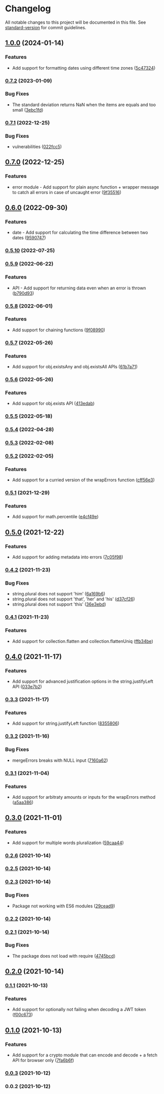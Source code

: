 # Changelog

All notable changes to this project will be documented in this file. See [standard-version](https://github.com/conventional-changelog/standard-version) for commit guidelines.

## [1.0.0](https://github.com/nicolasdao/puffy-core/compare/v0.7.2...v1.0.0) (2024-01-14)


### Features

* Add support for formatting dates using different time zones ([5c47324](https://github.com/nicolasdao/puffy-core/commit/5c4732495c45d53a3e910187cf327eea466affcf))

### [0.7.2](https://github.com/nicolasdao/puffy-core/compare/v0.7.1...v0.7.2) (2023-01-09)


### Bug Fixes

* The standard deviation returns NaN when the items are equals and too small ([3ebc1fd](https://github.com/nicolasdao/puffy-core/commit/3ebc1fdad6bdbd4fc62ae73d4d8c619b09d6ee9f))

### [0.7.1](https://github.com/nicolasdao/puffy-core/compare/v0.7.0...v0.7.1) (2022-12-25)


### Bug Fixes

* vulnerabilities ([022fcc5](https://github.com/nicolasdao/puffy-core/commit/022fcc59e5162175156f569e34baac89c356eb30))

## [0.7.0](https://github.com/nicolasdao/puffy-core/compare/v0.6.0...v0.7.0) (2022-12-25)


### Features

* error module - Add support for plain async function + wrapper message to catch all errors in case of uncaught error ([9f35516](https://github.com/nicolasdao/puffy-core/commit/9f355169cea5799082adcd62934159766361a153))

## [0.6.0](https://github.com/nicolasdao/puffy-core/compare/v0.5.10...v0.6.0) (2022-09-30)


### Features

* date - Add support for calculating the time difference between two dates ([9590747](https://github.com/nicolasdao/puffy-core/commit/9590747a4f86c72c0600766150b21a86e5b262ee))

### [0.5.10](https://github.com/nicolasdao/puffy-core/compare/v0.5.9...v0.5.10) (2022-07-25)

### [0.5.9](https://github.com/nicolasdao/puffy-core/compare/v0.5.8...v0.5.9) (2022-06-22)


### Features

*  API - Add support for returning data even when an error is thrown ([b790d93](https://github.com/nicolasdao/puffy-core/commit/b790d93999371c621ae42019cc3ea7655622e1e1))

### [0.5.8](https://github.com/nicolasdao/puffy-core/compare/v0.5.7...v0.5.8) (2022-06-01)


### Features

* Add support for chaining functions ([9f08990](https://github.com/nicolasdao/puffy-core/commit/9f089901e3f48363000e6510b191d7a352b54404))

### [0.5.7](https://github.com/nicolasdao/puffy-core/compare/v0.5.6...v0.5.7) (2022-05-26)


### Features

* Add support for obj.existsAny and obj.existsAll APIs ([61b7a71](https://github.com/nicolasdao/puffy-core/commit/61b7a713010cef0029ad68edc373311c4de8fcc4))

### [0.5.6](https://github.com/nicolasdao/puffy-core/compare/v0.5.5...v0.5.6) (2022-05-26)


### Features

* Add support for obj.exists API ([413edab](https://github.com/nicolasdao/puffy-core/commit/413edab3e7c0f2c84b6a4904e7cda833850d3f5a))

### [0.5.5](https://github.com/nicolasdao/puffy-core/compare/v0.5.4...v0.5.5) (2022-05-18)

### [0.5.4](https://github.com/nicolasdao/puffy-core/compare/v0.5.3...v0.5.4) (2022-04-28)

### [0.5.3](https://github.com/nicolasdao/puffy-core/compare/v0.5.2...v0.5.3) (2022-02-08)

### [0.5.2](https://github.com/nicolasdao/puffy-core/compare/v0.5.1...v0.5.2) (2022-02-05)


### Features

* Add support for a curried version of the wrapErrors function ([cff56e3](https://github.com/nicolasdao/puffy-core/commit/cff56e3c09b75380f7a005edeb9a57670d09e46e))

### [0.5.1](https://github.com/nicolasdao/puffy-core/compare/v0.5.0...v0.5.1) (2021-12-29)


### Features

* Add support for math.percentile ([e4cf49e](https://github.com/nicolasdao/puffy-core/commit/e4cf49e703a9e037bf9c7f9d73b21d0288bcb796))

## [0.5.0](https://github.com/nicolasdao/puffy-core/compare/v0.4.2...v0.5.0) (2021-12-22)


### Features

* Add support for adding metadata into errors ([7c05f98](https://github.com/nicolasdao/puffy-core/commit/7c05f98a15d8db20d6ff5de140135c6612aa44f1))

### [0.4.2](https://github.com/nicolasdao/puffy-core/compare/v0.4.1...v0.4.2) (2021-11-23)


### Bug Fixes

* string.plural does not support 'him' ([6a169b6](https://github.com/nicolasdao/puffy-core/commit/6a169b6a5d15384581994a651af5677ed96835b4))
* string.plural does not support 'that', 'her' and 'his' ([d37cf26](https://github.com/nicolasdao/puffy-core/commit/d37cf26c74bfe7dae210b19f040d54bd68736fbb))
* string.plural does not support 'this' ([36e3ebd](https://github.com/nicolasdao/puffy-core/commit/36e3ebd88bca46e0aff5780f11f61e0e00b2a38c))

### [0.4.1](https://github.com/nicolasdao/puffy-core/compare/v0.4.0...v0.4.1) (2021-11-23)


### Features

* Add support for collection.flatten and collection.flattenUniq ([ffb34be](https://github.com/nicolasdao/puffy-core/commit/ffb34be1675f3f03149ddb16fdec33d96138cdf9))

## [0.4.0](https://github.com/nicolasdao/puffy-core/compare/v0.3.3...v0.4.0) (2021-11-17)


### Features

* Add support for advanced justification options in the string.justifyLeft API ([033e7b2](https://github.com/nicolasdao/puffy-core/commit/033e7b29ed669875dd438d03c55861ccaf93c60c))

### [0.3.3](https://github.com/nicolasdao/puffy-core/compare/v0.3.2...v0.3.3) (2021-11-17)


### Features

* Add support for string.justifyLeft function ([8355806](https://github.com/nicolasdao/puffy-core/commit/835580606acab7e47fab1ed85ef5a0c586fedeb3))

### [0.3.2](https://github.com/nicolasdao/puffy-core/compare/v0.3.1...v0.3.2) (2021-11-16)


### Bug Fixes

* mergeErrors breaks with NULL input ([7160a62](https://github.com/nicolasdao/puffy-core/commit/7160a626e4f1e8e8f3772d67f51942a8f3369963))

### [0.3.1](https://github.com/nicolasdao/puffy-core/compare/v0.3.0...v0.3.1) (2021-11-04)


### Features

* Add support for arbitraty amounts or inputs for the wrapErrors method ([a5aa386](https://github.com/nicolasdao/puffy-core/commit/a5aa386a49d8533ce79e93caa6e084ae3a111cf8))

## [0.3.0](https://github.com/nicolasdao/puffy-core/compare/v0.2.6...v0.3.0) (2021-11-01)


### Features

* Add support for multiple words pluralization ([59caa44](https://github.com/nicolasdao/puffy-core/commit/59caa4422abd5bd412b3865e31ddcb4fadaea562))

### [0.2.6](https://github.com/nicolasdao/puffy-core/compare/v0.2.5...v0.2.6) (2021-10-14)

### [0.2.5](https://github.com/nicolasdao/puffy-core/compare/v0.2.3...v0.2.5) (2021-10-14)

### [0.2.3](https://github.com/nicolasdao/puffy-core/compare/v0.2.2...v0.2.3) (2021-10-14)


### Bug Fixes

* Package not working with ES6 modules ([29cead9](https://github.com/nicolasdao/puffy-core/commit/29cead9ddfccc1a07a9067614b0da106e3d71a49))

### [0.2.2](https://github.com/nicolasdao/puffy-core/compare/v0.2.1...v0.2.2) (2021-10-14)

### [0.2.1](https://github.com/nicolasdao/puffy-core/compare/v0.2.0...v0.2.1) (2021-10-14)


### Bug Fixes

* The package does not load with require ([4745bcd](https://github.com/nicolasdao/puffy-core/commit/4745bcda124d930a4d1523d400e545396e0cef0f))

## [0.2.0](https://github.com/nicolasdao/puffy-core/compare/v0.1.1...v0.2.0) (2021-10-14)

### [0.1.1](https://github.com/nicolasdao/puffy-core/compare/v0.1.0...v0.1.1) (2021-10-13)


### Features

* Add support for optionally not failing when decoding a JWT token ([f00c673](https://github.com/nicolasdao/puffy-core/commit/f00c673bd795ffd79c6b749c6c33df12895ebef4))

## [0.1.0](https://github.com/nicolasdao/puffy-core/compare/v0.0.3...v0.1.0) (2021-10-13)


### Features

* Add support for a crypto module that can encode and decode + a fetch API for browser only ([7fa6b6f](https://github.com/nicolasdao/puffy-core/commit/7fa6b6f05befe0b19a83ce03d25bb5754f8a0502))

### [0.0.3](https://github.com/nicolasdao/puffy-core/compare/v0.0.2...v0.0.3) (2021-10-12)

### 0.0.2 (2021-10-12)

